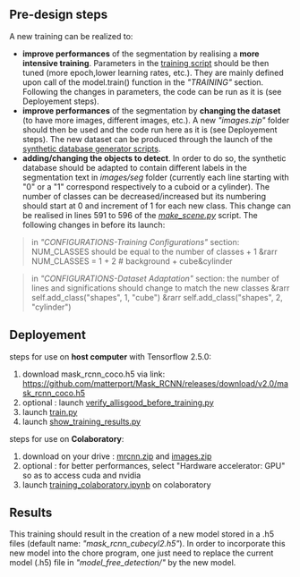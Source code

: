 ## Pre-design steps
A new training can be realized to:
- **improve performances** of the segmentation by realising a **more intensive training**. Parameters in the [training script](https://github.com/LouiseMassager/PandaPush_Depth_Reconstruction/blob/master/ML_training/training_colaboratory.ipynb) should be then tuned  (more epoch,lower learning rates, etc.). They are mainly defined upon call of the model.train() function in the *"TRAINING"* section. Following the changes in parameters, the code can be run as it is (see Deployement steps).
- **improve performances** of the segmentation by **changing the dataset** (to have more images, different images, etc.). A new *"images.zip"* folder should then be used and the code run here as it is (see Deployement steps). The new dataset can be produced through the launch of the [synthetic database generator scripts](https://github.com/LouiseMassager/PandaPush_Depth_Reconstruction/tree/master/synthetic_database_generation).
- **adding/changing the objects to detect**. In order to do so, the synthetic database should be adapted to contain different labels in the segmentation text in *images/seg* folder (currently each line starting with "0" or a "1" correspond respectively to a cuboid or a cylinder). The number of classes can be decreased/increased but its numbering should start at 0 and increment of 1 for each new class. This change can be realised in lines 591 to 596 of the [*make_scene.py*](https://github.com/LouiseMassager/PandaPush_Depth_Reconstruction/blob/master/synthetic_database_generation/make_scene.py) script. The following changes in before its launch:
> in *"CONFIGURATIONS-Training Configurations"* section: NUM_CLASSES should be equal to the number of classes + 1 
&rarr NUM_CLASSES = 1 + 2  # background + cube&cylinder

> in *"CONFIGURATIONS-Dataset Adaptation"* section:  the number of lines and significations should change to match the new classes
&rarr self.add_class("shapes", 1, "cube")
&rarr self.add_class("shapes", 2, "cylinder")

## Deployement
steps for use on **host computer** with Tensorflow 2.5.0:

1. download mask_rcnn_coco.h5 via link: https://github.com/matterport/Mask_RCNN/releases/download/v2.0/mask_rcnn_coco.h5
2. optional : launch [verify_allisgood_before_training.py](https://github.com/LouiseMassager/PandaPush_Depth_Reconstruction/blob/master/ML_training/verify_allisgood_before_training.py)
3. launch [train.py](https://github.com/LouiseMassager/PandaPush_Depth_Reconstruction/blob/master/ML_training/train.py)
4. launch [show_training_results.py](https://github.com/LouiseMassager/PandaPush_Depth_Reconstruction/blob/master/ML_training/show_training_results.py)



steps for use on **Colaboratory**:

1. download on your drive : [mrcnn.zip](https://github.com/LouiseMassager/PandaPush_Depth_Reconstruction/blob/master/ML_training/mrcnn.zip) and [images.zip](https://github.com/LouiseMassager/PandaPush_Depth_Reconstruction/blob/master/ML_training/images.zip)
2. optional : for better performances, select "Hardware accelerator: GPU" so as to access cuda and nvidia
3. launch [training_colaboratory.ipynb](https://github.com/LouiseMassager/PandaPush_Depth_Reconstruction/blob/master/ML_training/training_colaboratory.ipynb) on colaboratory

## Results

This training should result in the creation of a new model stored in a .h5 files (default name: *"mask_rcnn_cubecyl2.h5"*). In order to incorporate this new model into the chore program, one just need to replace the current model (.h5) file in *"model_free_detection/"* by the new model.
